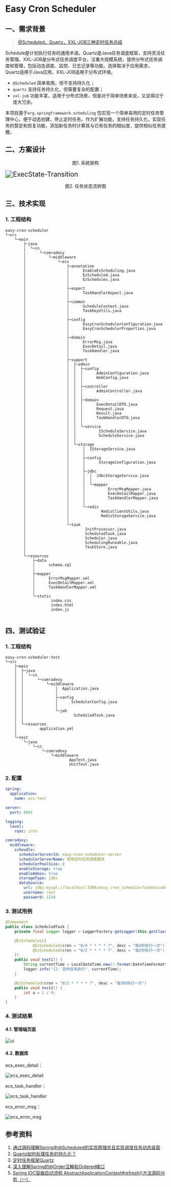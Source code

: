 # Easy Cron Scheduler

## 一、需求背景

> [@Scheduled，Quartz，XXL-JOB三种定时任务总结](https://blog.csdn.net/m0_72075879/article/details/134794515)

Schedule是计划执行任务的通用术语。Quartz是Java任务调度框架，支持灵活任务管理。XXL-JOB是分布式任务调度平台，注重大规模系统，提供分布式任务调度和管理，包括动态调度、监控、日志记录等功能。选择取决于应用需求，Quartz适用于Java应用，XXL-JOB适用于分布式环境。

- `@Scheduled` 简单易用，但不支持持久化；
- `quartz` 支持任务持久化，但需要复杂的配置；
- `xxl-job` 功能丰富，适用于分布式场景，但是对于简单场景来说，又显得过于庞大冗余。

本项目基于`org.springframework.scheduling` 包实现一个简单易用的定时任务管理中心，便于动态创建、停止定时任务。作为扩展功能，支持任务持久化，实现任务的暂定和恢复功能，添加新任务时计算其与已有任务的相似度，提供相似任务提醒。



## 二、方案设计



<center><p>图1. 系统架构</p></center>



<img src="./assets/ExecState-Transition.svg" alt="ExecState-Transition" style="zoom:150%;" />

<center><p>图2. 任务状态流转图</p></center>





## 三、技术实现

### 1. 工程结构

```
easy-cron-scheduler
└─src
    └─main
        ├─java
        │  └─cn
        │      └─comradexy
        │          └─middleware
        │              └─ecs
        │                  ├─annotation
        │                  │      EnableEzScheduling.java
        │                  │      EzScheduled.java
        │                  │      EzSchedules.java
        │                  │
        │                  ├─aspect
        │                  │      TaskHandlerAspect.java
        │                  │
        │                  ├─common
        │                  │      ScheduleContext.java
        │                  │      TaskKeyUtils.java
        │                  │
        │                  ├─config
        │                  │      EasyCronSchedulerConfiguration.java
        │                  │      EasyCronSchedulerProperties.java
        │                  │
        │                  ├─domain
        │                  │      ErrorMsg.java
        │                  │      ExecDetail.java
        │                  │      TaskHandler.java
        │                  │
        │                  ├─support
        │                  │  ├─admin
        │                  │  │  ├─config
        │                  │  │  │      AdminConfiguration.java
        │                  │  │  │      WebConfig.java
        │                  │  │  │
        │                  │  │  ├─controller
        │                  │  │  │      AdminController.java
        │                  │  │  │
        │                  │  │  ├─domain
        │                  │  │  │      ExecDetailDTO.java
        │                  │  │  │      Request.java
        │                  │  │  │      Result.java
        │                  │  │  │      TaskHandlerDTO.java
        │                  │  │  │
        │                  │  │  └─service
        │                  │  │          IScheduleService.java
        │                  │  │          ScheduleService.java
        │                  │  │
        │                  │  └─storage
        │                  │      │  IStorageService.java
        │                  │      │
        │                  │      ├─config
        │                  │      │      StorageConfiguration.java
        │                  │      │
        │                  │      ├─jdbc
        │                  │      │  │  JdbcStorageService.java
        │                  │      │  │
        │                  │      │  └─mapper
        │                  │      │          ErrorMsgMapper.java
        │                  │      │          ExecDetailMapper.java
        │                  │      │          TaskHandlerMapper.java
        │                  │      │
        │                  │      └─redis
        │                  │              RedisClientUtils.java
        │                  │              RedisStorageService.java
        │                  │
        │                  └─task
        │                          InitProcessor.java
        │                          ScheduledTask.java
        │                          Scheduler.java
        │                          SchedulingRunnable.java
        │                          TaskStore.java
        │
        └─resources
            ├─data
            │      schema.sql
            │
            ├─mapper
            │      ErrorMsgMapper.xml
            │      ExecDetailMapper.xml
            │      TaskHandlerMapper.xml
            │
            └─static
                    index.css
                    index.html
                    index.js
           
```









## 四、测试验证

### 1. 工程结构

```
easy-cron-scheduler-test
└─src
    ├─main
    │  ├─java
    │  │  └─cn
    │  │      └─comradexy
    │  │          └─middleware
    │  │              │  Application.java
    │  │              │
    │  │              ├─config
    │  │              │      SchedulerConfig.java
    │  │              │
    │  │              └─job
    │  │                      ScheduledTask.java
    │  │
    │  └─resources
    │          application.yml
    │
    └─test
        └─java
            └─cn
                └─comradexy
                    └─middleware
                            AppTest.java
                            UnitTest.java

```



### 2. 配置

```yaml
spring:
  application:
    name: ecs-test

server:
  port: 8091

logging:
  level:
    root: info

comradexy:
  middleware:
    scheudle:
      schedulerServerId: easy-cron-scheduler-server
      schedulerServerName: 简易定时任务调度服务
      schedulerPoolSize: 8
      enableStorage: true
      enableAdmin: true
      storageType: jdbc
      dataSource:
        url: jdbc:mysql://localhost:3306/easy_cron_scheduler?useUnicode=true&characterEncoding=utf-8&useSSL=false
        username: root
        password: 1234

```



### 3. 测试用例

```java
@Component
public class ScheduledTask {
    private final Logger logger = LoggerFactory.getLogger(this.getClass());

    @EzSchedules({
            @EzScheduled(cron = "0/4 * * * * ?", desc = "每4秒执行一次"),
            @EzScheduled(cron = "0/2 * * * * ?", desc = "每2秒执行一次")
    })
    public void test1() {
        String currentTime = LocalDateTime.now().format(DateTimeFormatter.ofPattern("yyyy-MM-dd HH:mm:ss.SSS"));
        logger.info("{}: 定时任务执行", currentTime);
    }

    @EzScheduled(cron = "0/3 * * * * ?", desc = "每3秒执行一次")
    public void test2() {
        int a = 1 / 0;
    }
}
```



### 4. 测试结果

#### 4.1. 管理端页面

![ui](./assets/ui.png)



#### 4.2. 数据库

ecs_exec_detail：

![ecs_exec_detail](./assets/ecs_exec_detail.png)

ecs_task_handler：

![ecs_task_handler](./assets/ecs_task_handler.png)

ecs_error_msg：

![ecs_error_msg](./assets/ecs_error_msg.png)









 

## 参考资料

1. [通过源码理解Spring中@Scheduled的实现原理并且实现调度任务动态装载](https://www.cnblogs.com/throwable/p/12616945.html)
2. [Quartz如何处理任务的持久化？](https://blog.csdn.net/u012680662/article/details/136927337#:~:text=Quartz%E9%80%9A%E8%BF%87%E9%9B%86%E6%88%90%E6%95%B0%E6%8D%AE%E5%BA%93%E6%94%AF%E6%8C%81%E6%9D%A5%E5%AE%9E%E7%8E%B0%E4%BB%BB%E5%8A%A1%E7%9A%84%E6%8C%81%E4%B9%85%E5%8C%96%E3%80%82,%E5%85%B7%E4%BD%93%E6%9D%A5%E8%AF%B4%EF%BC%8CQuartz%E4%BD%BF%E7%94%A8JobStore%E6%9D%A5%E5%AD%98%E5%82%A8%E5%92%8C%E7%AE%A1%E7%90%86%E4%BB%BB%E5%8A%A1%E7%9A%84%E7%9B%B8%E5%85%B3%E4%BF%A1%E6%81%AF%EF%BC%8C%E5%8C%85%E6%8B%AC%E4%BB%BB%E5%8A%A1%E7%9A%84%E5%AE%9A%E4%B9%89%E3%80%81%E7%8A%B6%E6%80%81%E3%80%81%E8%A7%A6%E5%8F%91%E5%99%A8%E7%9A%84%E8%AE%BE%E7%BD%AE%E7%AD%89%E3%80%82%20%E9%80%9A%E8%BF%87%E5%B0%86%E8%BF%99%E4%BA%9B%E4%BF%A1%E6%81%AF%E5%AD%98%E5%82%A8%E5%9C%A8%E6%95%B0%E6%8D%AE%E5%BA%93%E4%B8%AD%EF%BC%8CQuartz%E8%83%BD%E5%A4%9F%E5%9C%A8%E7%B3%BB%E7%BB%9F%E9%87%8D%E5%90%AF%E6%88%96%E6%95%85%E9%9A%9C%E6%81%A2%E5%A4%8D%E5%90%8E%E9%87%8D%E6%96%B0%E5%8A%A0%E8%BD%BD%E4%BB%BB%E5%8A%A1%EF%BC%8C%E5%B9%B6%E7%A1%AE%E4%BF%9D%E4%BB%BB%E5%8A%A1%E8%83%BD%E5%A4%9F%E6%AD%A3%E7%A1%AE%E6%89%A7%E8%A1%8C%E3%80%82)
3. [定时任务框架Quartz](https://cloud.tencent.com/developer/article/1947192)
4. [深入理解Spring的@Order注解和Ordered接口](https://blog.csdn.net/zkc7441976/article/details/112548075)
5. [Spring IOC容器启动流程 AbstractApplicationContext#refresh()方法源码分析（一）](https://cloud.tencent.com/developer/article/1497793?from_column=20421&from=20421)
